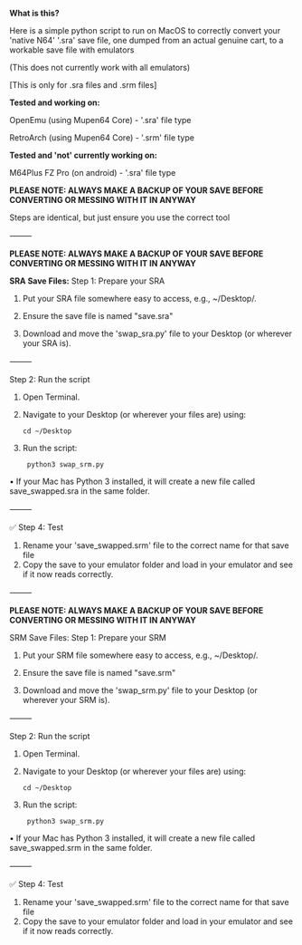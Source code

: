 **What is this?**


Here is a simple python script to run on MacOS to correctly convert your 'native N64' '.sra' save file, one dumped from an actual genuine cart, to a workable save file with emulators


(This does not currently work with all emulators)


[This is only for .sra files and .srm files]


**Tested and working on:**

OpenEmu (using Mupen64 Core) - '.sra' file type

RetroArch (using Mupen64 Core) - '.srm' file type


**Tested and 'not' currently working on:**

M64Plus FZ Pro (on android) - '.sra' file type




**PLEASE NOTE: ALWAYS MAKE A BACKUP OF YOUR SAVE BEFORE CONVERTING OR MESSING WITH IT IN ANYWAY**




Steps are identical, but just ensure you use the correct tool


⸻


**PLEASE NOTE: ALWAYS MAKE A BACKUP OF YOUR SAVE BEFORE CONVERTING OR MESSING WITH IT IN ANYWAY**



**SRA Save Files:**
Step 1: Prepare your SRA
1.	Put your SRA file somewhere easy to access, e.g., ~/Desktop/.
	
2.	Ensure the save file is named "save.sra"

3.	Download and move the 'swap_sra.py' file to your Desktop (or wherever your SRA is).

⸻

Step 2: Run the script
1.	Open Terminal.
2.	Navigate to your Desktop (or wherever your files are) using:

		cd ~/Desktop

3. Run the script:

		python3 swap_srm.py

•	If your Mac has Python 3 installed, it will create a new file called save_swapped.sra in the same folder.

⸻

✅ Step 4: Test
1. Rename your 'save_swapped.srm' file to the correct name for that save file
2. Copy the save to your emulator folder and load in your emulator and see if it now reads correctly.


⸻

**PLEASE NOTE: ALWAYS MAKE A BACKUP OF YOUR SAVE BEFORE CONVERTING OR MESSING WITH IT IN ANYWAY**


SRM Save Files:
Step 1: Prepare your SRM
1.	Put your SRM file somewhere easy to access, e.g., ~/Desktop/.
	
2.	Ensure the save file is named "save.srm"

3.	Download and move the 'swap_srm.py' file to your Desktop (or wherever your SRM is).

⸻

Step 2: Run the script
1.	Open Terminal.
2.	Navigate to your Desktop (or wherever your files are) using:

		cd ~/Desktop

3. Run the script:

		python3 swap_srm.py

•	If your Mac has Python 3 installed, it will create a new file called save_swapped.srm in the same folder.

⸻

✅ Step 4: Test
1. Rename your 'save_swapped.srm' file to the correct name for that save file
2. Copy the save to your emulator folder and load in your emulator and see if it now reads correctly.
